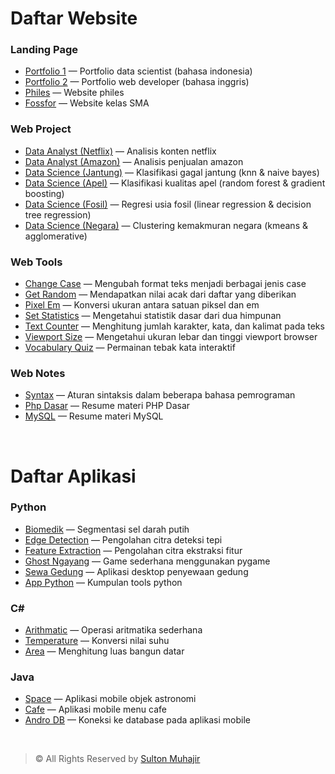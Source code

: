 # Daftar Website

### Landing Page

-  [Portfolio 1](https://sultonmuhajir.github.io/) — Portfolio data scientist (bahasa indonesia)
-  [Portfolio 2](https://muhajirsulton.github.io/) — Portfolio web developer (bahasa inggris)
-  [Philes](https://sultonmuhajir.github.io/philes/) — Website philes
-  [Fossfor](https://sultonmuhajir.github.io/fossfor/) — Website kelas SMA

### Web Project

-  [Data Analyst (Netflix)](https://sultonmuhajir.notion.site/Data-Analyst-Analisis-Konten-Netflix-f25cf40ea4384f2eac7f0088eefad5fe) — Analisis konten netflix
-  [Data Analyst (Amazon)](https://sultonmuhajir.notion.site/Data-Analyst-Analisis-Penjualan-Amazon-60c75e89688a45d5986cd2b55706dca3) — Analisis penjualan amazon
-  [Data Science (Jantung)](https://sultonmuhajir.notion.site/Data-Science-Klasifikasi-Gagal-Jantung-91748e5dd08c4bc28a97f44c3db2725a) — Klasifikasi gagal jantung (knn & naive bayes)
-  [Data Science (Apel)](https://sultonmuhajir.notion.site/Data-Science-Klasifikasi-Kualitas-Apel-f8412474681f4d53a2799909c86615a1) — Klasifikasi kualitas apel (random forest & gradient boosting)
-  [Data Science (Fosil)](https://sultonmuhajir.notion.site/Data-Science-Regresi-Usia-Fosil-5e05194288a74e16b69a1a75ad4f63e2) — Regresi usia fosil (linear regression & decision tree regression)
-  [Data Science (Negara)](https://sultonmuhajir.notion.site/Data-Science-Clustering-Kemakmuran-Negara-fbe693b3b3ba4a05a6087a178a53dd09) — Clustering kemakmuran negara (kmeans & agglomerative)

### Web Tools

-  [Change Case](https://sultonmuhajir.github.io/app/change-case/) — Mengubah format teks menjadi berbagai jenis case
-  [Get Random](https://sultonmuhajir.github.io/app/get-random/) — Mendapatkan nilai acak dari daftar yang diberikan
-  [Pixel Em](https://sultonmuhajir.github.io/app/pixel-em/) — Konversi ukuran antara satuan piksel dan em
-  [Set Statistics](https://sultonmuhajir.github.io/app/set-statistics/) — Mengetahui statistik dasar dari dua himpunan
-  [Text Counter](https://sultonmuhajir.github.io/app/text-counter/) — Menghitung jumlah karakter, kata, dan kalimat pada teks
-  [Viewport Size](https://sultonmuhajir.github.io/app/viewport-size/) — Mengetahui ukuran lebar dan tinggi viewport browser
-  [Vocabulary Quiz](https://sultonmuhajir.github.io/app/vocabulary-quiz/) — Permainan tebak kata interaktif

### Web Notes

-  [Syntax](https://sultonmuhajir.github.io/syntax/) — Aturan sintaksis dalam beberapa bahasa pemrograman
-  [Php Dasar](https://sultonmuhajir.github.io/php-dasar/) — Resume materi PHP Dasar
-  [MySQL](https://sultonmuhajir.github.io/mysql/) — Resume materi MySQL

<br>

# Daftar Aplikasi

### Python

-  [Biomedik](https://github.com/sultonmuhajir/biomedik) — Segmentasi sel darah putih
-  [Edge Detection](https://github.com/sultonmuhajir/edge-detection) — Pengolahan citra deteksi tepi
-  [Feature Extraction](https://github.com/sultonmuhajir/feature-extraction) — Pengolahan citra ekstraksi fitur
-  [Ghost Ngayang](https://github.com/sultonmuhajir/ghost-ngayang) — Game sederhana menggunakan pygame
-  [Sewa Gedung](https://github.com/sultonmuhajir/sewa-gedung) — Aplikasi desktop penyewaan gedung
-  [App Python](https://github.com/sultonmuhajir/app-python) — Kumpulan tools python

### C#

-  [Arithmatic](https://github.com/sultonmuhajir/arithmetic) — Operasi aritmatika sederhana
-  [Temperature](https://github.com/sultonmuhajir/temperature) — Konversi nilai suhu
-  [Area](https://github.com/sultonmuhajir/area) — Menghitung luas bangun datar

### Java

-  [Space](https://github.com/sultonmuhajir/space) — Aplikasi mobile objek astronomi
-  [Cafe](https://github.com/sultonmuhajir/cafe) — Aplikasi mobile menu cafe
-  [Andro DB](https://github.com/sultonmuhajir/andro-db) — Koneksi ke database pada aplikasi mobile

<br>

> © All Rights Reserved by [Sulton Muhajir](https://sultonmuhajir.github.io/)
